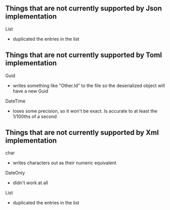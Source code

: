 ## Things that are not currently supported by Json implementation
List<string>
- duplicated the entries in the list


## Things that are not currently supported by Toml implementation
Guid
- writes something like "Other.Id" to the file so the deserialized object will have a new Guid

DateTime
- loses some precision, so it won't be exact. Is accurate to at least the 1/100ths of a second


## Things that are not currently supported by Xml implementation
char
- writes characters out as their numeric equivalent

DateOnly
- didn't work at all

List<string>
- duplicated the entries in the list
